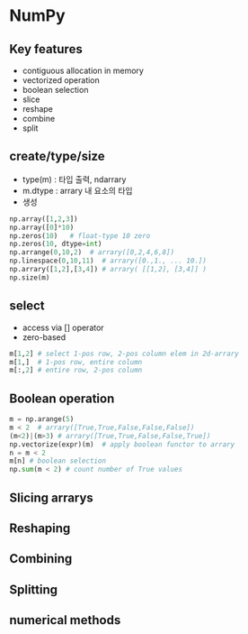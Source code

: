 
# NumPy 

## Key features

* contiguous allocation in memory
* vectorized operation
* boolean selection
* slice
* reshape
* combine
* split

## create/type/size

* type(m) : 타입 출력, ndarrary
* m.dtype : arrary 내 요소의 타입
* 생성

```python
np.array([1,2,3])
np.array([0]*10)
np.zeros(10)   # float-type 10 zero
np.zeros(10, dtype=int)
np.arrange(0,10,2)  # arrary([0,2,4,6,8])
np.linespace(0,10,11)  # arrary([0.,1., ... 10.])
np.arrary([1,2],[3,4]) # arrary( [[1,2], [3,4]] )
np.size(m)
```

## select

* access via [] operator
* zero-based

```python
m[1,2] # select 1-pos row, 2-pos column elem in 2d-arrary
m[1,]  # 1-pos row, entire column
m[:,2] # entire row, 2-pos column
```

## Boolean operation

```python
m = np.arange(5)
m < 2  # arrary([True,True,False,False,False])
(m<2)|(m>3) # arrary([True,True,False,False,True])
np.vectorize(expr)(m)  # apply boolean functor to arrary
n = m < 2
m[n] # boolean selection
np.sum(m < 2) # count number of True values
```

## Slicing arrarys

## Reshaping

## Combining

## Splitting

## numerical methods








